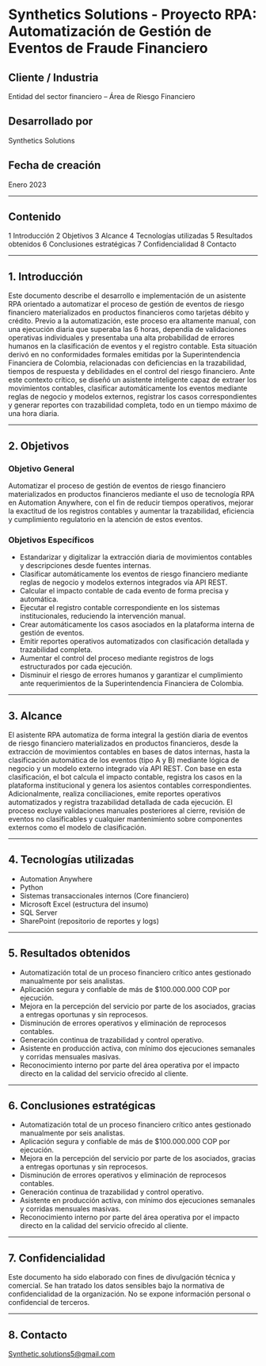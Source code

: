 
# Synthetics Solutions - Proyecto RPA: Automatización de Gestión de Eventos de Fraude Financiero

## Cliente / Industria  
Entidad del sector financiero – Área de Riesgo Financiero

## Desarrollado por  
Synthetics Solutions

## Fecha de creación  
Enero 2023

---

## Contenido  
1 Introducción
2 Objetivos
3 Alcance
4 Tecnologías utilizadas
5 Resultados obtenidos
6 Conclusiones estratégicas
7 Confidencialidad
8 Contacto

---

## 1. Introducción  
Este documento describe el desarrollo e implementación de un asistente RPA orientado a automatizar el proceso de gestión de eventos de riesgo financiero materializados en productos financieros como tarjetas débito y crédito. Previo a la automatización, este proceso era altamente manual, con una ejecución diaria que superaba las 6 horas, dependía de validaciones operativas individuales y presentaba una alta probabilidad de errores humanos en la clasificación de eventos y el registro contable. Esta situación derivó en no conformidades formales emitidas por la Superintendencia Financiera de Colombia, relacionadas con deficiencias en la trazabilidad, tiempos de respuesta y debilidades en el control del riesgo financiero. Ante este contexto crítico, se diseñó un asistente inteligente capaz de extraer los movimientos contables, clasificar automáticamente los eventos mediante reglas de negocio y modelos externos, registrar los casos correspondientes y generar reportes con trazabilidad completa, todo en un tiempo máximo de una hora diaria.

---

## 2. Objetivos

### Objetivo General  
Automatizar el proceso de gestión de eventos de riesgo financiero materializados en productos financieros mediante el uso de tecnología RPA en Automation Anywhere, con el fin de reducir tiempos operativos, mejorar la exactitud de los registros contables y aumentar la trazabilidad, eficiencia y cumplimiento regulatorio en la atención de estos eventos.

### Objetivos Específicos  
- Estandarizar y digitalizar la extracción diaria de movimientos contables y descripciones desde fuentes internas.  
- Clasificar automáticamente los eventos de riesgo financiero mediante reglas de negocio y modelos externos integrados vía API REST.  
- Calcular el impacto contable de cada evento de forma precisa y automática.  
- Ejecutar el registro contable correspondiente en los sistemas institucionales, reduciendo la intervención manual.  
- Crear automáticamente los casos asociados en la plataforma interna de gestión de eventos.  
- Emitir reportes operativos automatizados con clasificación detallada y trazabilidad completa.  
- Aumentar el control del proceso mediante registros de logs estructurados por cada ejecución.  
- Disminuir el riesgo de errores humanos y garantizar el cumplimiento ante requerimientos de la Superintendencia Financiera de Colombia.

---

## 3. Alcance  
El asistente RPA automatiza de forma integral la gestión diaria de eventos de riesgo financiero materializados en productos financieros, desde la extracción de movimientos contables en bases de datos internas, hasta la clasificación automática de los eventos (tipo A y B) mediante lógica de negocio y un modelo externo integrado vía API REST. Con base en esta clasificación, el bot calcula el impacto contable, registra los casos en la plataforma institucional y genera los asientos contables correspondientes. Adicionalmente, realiza conciliaciones, emite reportes operativos automatizados y registra trazabilidad detallada de cada ejecución. El proceso excluye validaciones manuales posteriores al cierre, revisión de eventos no clasificables y cualquier mantenimiento sobre componentes externos como el modelo de clasificación.

---

## 4. Tecnologías utilizadas  
- Automation Anywhere  
- Python  
- Sistemas transaccionales internos (Core financiero)  
- Microsoft Excel (estructura del insumo)  
- SQL Server  
- SharePoint (repositorio de reportes y logs)  

---

## 5. Resultados obtenidos  
- Automatización total de un proceso financiero crítico antes gestionado manualmente por seis analistas.  
- Aplicación segura y confiable de más de $100.000.000 COP por ejecución.  
- Mejora en la percepción del servicio por parte de los asociados, gracias a entregas oportunas y sin reprocesos.  
- Disminución de errores operativos y eliminación de reprocesos contables.  
- Generación continua de trazabilidad y control operativo.  
- Asistente en producción activa, con mínimo dos ejecuciones semanales y corridas mensuales masivas.  
- Reconocimiento interno por parte del área operativa por el impacto directo en la calidad del servicio ofrecido al cliente.

---

## 6. Conclusiones estratégicas  
- Automatización total de un proceso financiero crítico antes gestionado manualmente por seis analistas.  
- Aplicación segura y confiable de más de $100.000.000 COP por ejecución.  
- Mejora en la percepción del servicio por parte de los asociados, gracias a entregas oportunas y sin reprocesos.  
- Disminución de errores operativos y eliminación de reprocesos contables.  
- Generación continua de trazabilidad y control operativo.  
- Asistente en producción activa, con mínimo dos ejecuciones semanales y corridas mensuales masivas.  
- Reconocimiento interno por parte del área operativa por el impacto directo en la calidad del servicio ofrecido al cliente.

---

## 7. Confidencialidad  
Este documento ha sido elaborado con fines de divulgación técnica y comercial. Se han tratado los datos sensibles bajo la normativa de confidencialidad de la organización. No se expone información personal o confidencial de terceros.

---

## 8. Contacto  
Synthetic.solutions5@gmail.com
